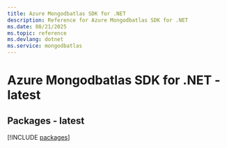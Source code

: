 ```yaml
---
title: Azure Mongodbatlas SDK for .NET
description: Reference for Azure Mongodbatlas SDK for .NET
ms.date: 08/21/2025
ms.topic: reference
ms.devlang: dotnet
ms.service: mongodbatlas
---
```

# Azure Mongodbatlas SDK for .NET - latest
## Packages - latest
[!INCLUDE [packages](mongodbatlas-index.md)]